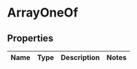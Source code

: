

# ArrayOneOf


## Properties

| Name | Type | Description | Notes |
|------------ | ------------- | ------------- | -------------|



